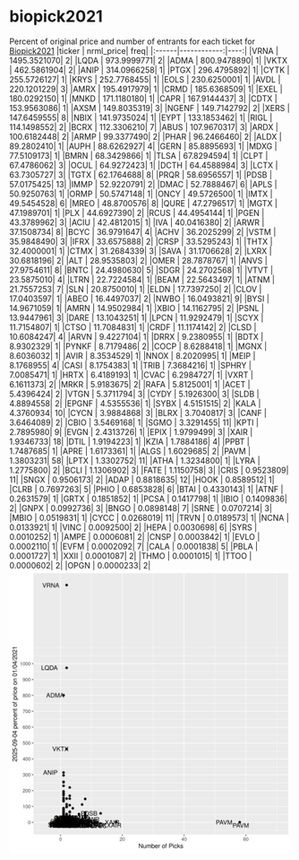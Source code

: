 # biopick2021
Percent of original price and number of entrants for each ticket for [Biopick2021](https://twitter.com/hashtag/Biopick2021)
|ticker |   nrml_price| freq|
|:------|------------:|----:|
|VRNA   | 1495.3521070|    2|
|LQDA   |  973.9999771|    2|
|ADMA   |  800.9478890|    1|
|VKTX   |  462.5861904|    2|
|ANIP   |  314.0966258|    1|
|PTGX   |  296.4795892|    1|
|CYTK   |  255.5726127|    1|
|KRYS   |  252.7768455|    1|
|EOLS   |  230.6250001|    1|
|AVDL   |  220.1201229|    3|
|AMRX   |  195.4917979|    1|
|CRMD   |  185.6368509|    1|
|EXEL   |  180.0292150|    1|
|MNKD   |  171.1180180|    1|
|CAPR   |  167.9144437|    3|
|CDTX   |  153.9563086|    1|
|AXSM   |  149.8035319|    3|
|NGENF  |  149.7142792|    2|
|XERS   |  147.6459555|    8|
|NBIX   |  141.9735024|    1|
|EYPT   |  133.1853462|    1|
|RIGL   |  114.1498552|    2|
|BCRX   |  112.3306210|    7|
|ABUS   |  107.9670317|    3|
|ARDX   |  100.6182448|    2|
|ARMP   |   99.3377490|    2|
|PHAR   |   96.2466460|    2|
|ALDX   |   89.2802410|    1|
|AUPH   |   88.6262927|    4|
|GERN   |   85.8895693|    1|
|MDXG   |   77.5109173|    1|
|BMRN   |   68.3429866|    1|
|TLSA   |   67.8294594|    1|
|CLPT   |   67.4786062|    3|
|OCUL   |   64.9272423|    1|
|DCTH   |   64.4588984|    3|
|LCTX   |   63.7305727|    3|
|TGTX   |   62.1764688|    8|
|PRQR   |   58.6956557|    1|
|PDSB   |   57.0175425|   13|
|IMMP   |   52.9220791|    2|
|DMAC   |   52.7888467|    6|
|APLS   |   50.9250763|    1|
|ORMP   |   50.5747148|    1|
|ONCY   |   49.5726500|    1|
|IMTX   |   49.5454528|    6|
|MREO   |   48.8700576|    8|
|QURE   |   47.2796517|    1|
|MGTX   |   47.1989701|    1|
|PLX    |   44.6927390|    2|
|RCUS   |   44.4954144|    1|
|PGEN   |   43.3789962|    3|
|ACIU   |   42.4812015|    1|
|IVA    |   40.0416380|    2|
|ARWR   |   37.1508734|    8|
|BCYC   |   36.9791647|    4|
|ACHV   |   36.2025299|    2|
|VSTM   |   35.9848490|    3|
|IFRX   |   33.6575888|    2|
|CRSP   |   33.5295243|    1|
|THTX   |   32.4000001|    1|
|CTMX   |   31.2684339|    3|
|SAVA   |   31.1706628|    2|
|LXRX   |   30.6818196|    2|
|ALT    |   28.9535803|    2|
|OMER   |   28.7878767|    1|
|ANVS   |   27.9754611|    8|
|BNTC   |   24.4980630|    5|
|SDGR   |   24.2702568|    1|
|VTVT   |   23.5875010|    4|
|LTRN   |   22.7224584|    1|
|BEAM   |   22.5643497|    1|
|ATNM   |   21.7557253|    7|
|SLN    |   20.8750010|    1|
|ELDN   |   17.7397250|    2|
|CLOV   |   17.0403597|    1|
|ABEO   |   16.4497037|    2|
|NWBO   |   16.0493821|    9|
|BYSI   |   14.9671059|    1|
|AMRN   |   14.9502984|    1|
|XBIO   |   14.1162795|    2|
|PSNL   |   13.9447961|    3|
|DARE   |   13.1043251|    1|
|LPCN   |   11.9292479|    1|
|SCYX   |   11.7154807|    1|
|CTSO   |   11.7084831|    1|
|CRDF   |   11.1174142|    2|
|CLSD   |   10.6084247|    4|
|ARVN   |    9.4227104|    1|
|DRRX   |    9.2380955|    1|
|BDTX   |    8.9302329|    1|
|PYNKF  |    8.7179486|    2|
|COCP   |    8.6288418|    1|
|MGNX   |    8.6036032|    1|
|AVIR   |    8.3534529|    1|
|NNOX   |    8.2020995|    1|
|MEIP   |    8.1768955|    4|
|CASI   |    8.1754383|    1|
|TRIB   |    7.3684216|    1|
|SPHRY  |    7.0085471|    1|
|HRTX   |    6.4189193|    1|
|CVAC   |    6.2984727|    1|
|VXRT   |    6.1611373|    2|
|MRKR   |    5.9183675|    2|
|RAFA   |    5.8125001|    1|
|ACET   |    5.4396424|    2|
|VTGN   |    5.3711794|    3|
|CYDY   |    5.1926300|    3|
|SLDB   |    4.8894558|    2|
|EPGNF  |    4.5355536|    1|
|SYBX   |    4.5151515|    2|
|KALA   |    4.3760934|   10|
|CYCN   |    3.9884868|    3|
|BLRX   |    3.7040817|    3|
|CANF   |    3.6464089|    2|
|CBIO   |    3.5469168|    1|
|SGMO   |    3.3291455|   11|
|KPTI   |    2.7895980|    9|
|EVGN   |    2.4313726|    1|
|EPIX   |    1.9799499|    3|
|XAIR   |    1.9346733|   18|
|DTIL   |    1.9194223|    1|
|KZIA   |    1.7884186|    4|
|PPBT   |    1.7487685|    1|
|APRE   |    1.6173361|    1|
|ALGS   |    1.6029685|    2|
|PAVM   |    1.3803231|   58|
|LPTX   |    1.3302752|   11|
|ATHA   |    1.3234800|    1|
|LYRA   |    1.2775800|    2|
|BCLI   |    1.1306902|    3|
|FATE   |    1.1150758|    3|
|CRIS   |    0.9523809|   11|
|SNGX   |    0.9506173|    2|
|ADAP   |    0.8818635|   12|
|HOOK   |    0.8589512|    1|
|CLRB   |    0.7697263|    5|
|PHIO   |    0.6853828|    6|
|BTAI   |    0.4330143|    1|
|ATNF   |    0.2631579|    1|
|GRTX   |    0.1851852|    1|
|PCSA   |    0.1417798|    1|
|IBIO   |    0.1409836|    2|
|GNPX   |    0.0992736|    3|
|BNGO   |    0.0898148|    7|
|SRNE   |    0.0707214|    3|
|MBIO   |    0.0519831|    1|
|CYCC   |    0.0268019|   11|
|TRVN   |    0.0189573|    1|
|NCNA   |    0.0133921|    1|
|VINC   |    0.0092500|    2|
|HEPA   |    0.0030698|    6|
|SYRS   |    0.0010252|    1|
|AMPE   |    0.0006081|    2|
|CNSP   |    0.0003842|    1|
|EVLO   |    0.0002110|    1|
|EVFM   |    0.0002092|    7|
|CALA   |    0.0001838|    5|
|PBLA   |    0.0001727|    1|
|XXII   |    0.0001087|    2|
|THMO   |    0.0001015|    1|
|TTOO   |    0.0000602|    2|
|OPGN   |    0.0000233|    2|
![retvspicks](biopicks.png?raw=true)
